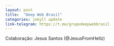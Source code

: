 ```yaml
---
layout: post
title:  "Deep Web Brasil"
categories: jekyll update
link-telegram: https://t.me/grupodeepwebbrasil
---
```

Colaboração: Jesus Santos (@JesusFromHellz)
